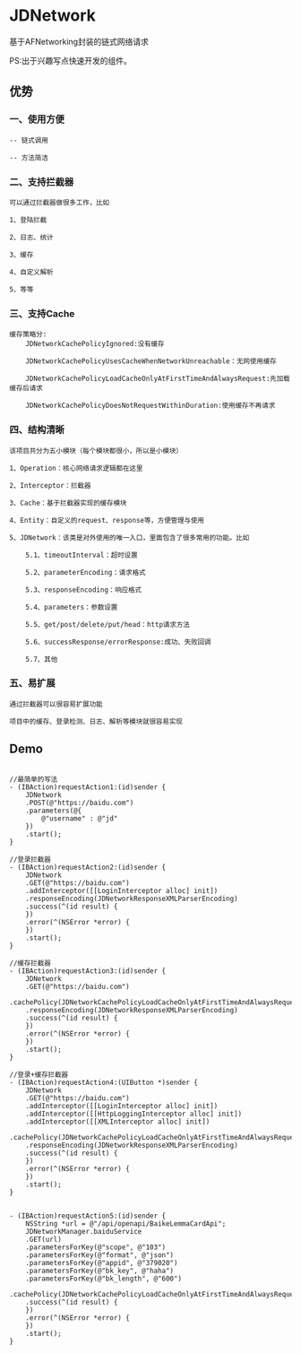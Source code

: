 # JDNetwork

基于AFNetworking封装的链式网络请求

PS:出于兴趣写点快速开发的组件。

## 优势

###  一、使用方便

    -- 链式调用
    
    -- 方法简洁

###  二、支持拦截器
    
    可以通过拦截器做很多工作，比如
    
    1、登陆拦截
    
    2、日志、统计
    
    3、缓存
    
    4、自定义解析
    
    5、等等
    
### 三、支持Cache

    缓存策略分:
        JDNetworkCachePolicyIgnored:没有缓存
            
        JDNetworkCachePolicyUsesCacheWhenNetworkUnreachable：无网使用缓存
            
        JDNetworkCachePolicyLoadCacheOnlyAtFirstTimeAndAlwaysRequest:先加载缓存后请求
            
        JDNetworkCachePolicyDoesNotRequestWithinDuration:使用缓存不再请求
            
    
###  四、结构清晰

    该项目共分为五小模块（每个模块都很小，所以是小模块）
    
    1、Operation：核心网络请求逻辑都在这里
    
    2、Interceptor：拦截器
    
    3、Cache：基于拦截器实现的缓存模块
    
    4、Entity：自定义的request、response等，方便管理与使用
    
    5、JDNetwork：该类是对外使用的唯一入口，里面包含了很多常用的功能。比如
    
        5.1、timeoutInterval：超时设置
        
        5.2、parameterEncoding：请求格式
        
        5.3、responseEncoding：响应格式
        
        5.4、parameters：参数设置
        
        5.5、get/post/delete/put/head：http请求方法
        
        5.6、successResponse/errorResponse:成功、失败回调
        
        5.7、其他


###  五、易扩展

    通过拦截器可以很容易扩展功能

    项目中的缓存、登录检测、日志、解析等模块就很容易实现



##   Demo

```objc

//最简单的写法
- (IBAction)requestAction1:(id)sender {
    JDNetwork
    .POST(@"https://baidu.com")
    .parameters(@{
        @"username" : @"jd"
    })
    .start();
}

//登录拦截器
- (IBAction)requestAction2:(id)sender {
    JDNetwork
    .GET(@"https://baidu.com")
    .addInterceptor([[LoginInterceptor alloc] init])
    .responseEncoding(JDNetworkResponseXMLParserEncoding)
    .success(^(id result) {
    })
    .error(^(NSError *error) {
    })
    .start();
}

//缓存拦截器
- (IBAction)requestAction3:(id)sender {
    JDNetwork
    .GET(@"https://baidu.com")
    .cachePolicy(JDNetworkCachePolicyLoadCacheOnlyAtFirstTimeAndAlwaysRequest)
    .responseEncoding(JDNetworkResponseXMLParserEncoding)
    .success(^(id result) {
    })
    .error(^(NSError *error) {
    })
    .start();
}

//登录+缓存拦截器
- (IBAction)requestAction4:(UIButton *)sender {
    JDNetwork
    .GET(@"https://baidu.com")
    .addInterceptor([[LoginInterceptor alloc] init])
    .addInterceptor([[HttpLoggingInterceptor alloc] init])
    .addInterceptor([[XMLInterceptor alloc] init])
    .cachePolicy(JDNetworkCachePolicyLoadCacheOnlyAtFirstTimeAndAlwaysRequest)
    .responseEncoding(JDNetworkResponseXMLParserEncoding)
    .success(^(id result) {
    })
    .error(^(NSError *error) {
    })
    .start();
}


- (IBAction)requestAction5:(id)sender {
    NSString *url = @"/api/openapi/BaikeLemmaCardApi";
    JDNetworkManager.baiduService
    .GET(url)
    .parametersForKey(@"scope", @"103")
    .parametersForKey(@"format", @"json")
    .parametersForKey(@"appid", @"379020")
    .parametersForKey(@"bk_key", @"haha")
    .parametersForKey(@"bk_length", @"600")
    .cachePolicy(JDNetworkCachePolicyLoadCacheOnlyAtFirstTimeAndAlwaysRequest)
    .success(^(id result) {
    })
    .error(^(NSError *error) {
    })
    .start();
}

```
